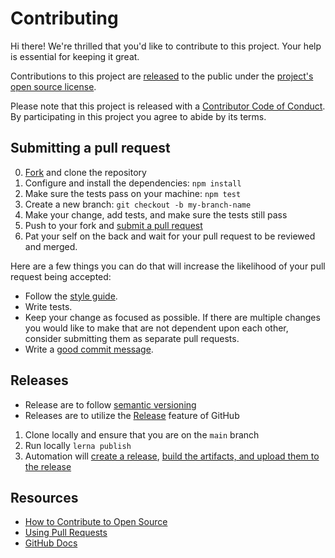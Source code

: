 # Contributing

[fork]: https://github.com/github/github-artifact-exporter/fork
[pr]: https://github.com/github/github-artifact-exporter/compare
[style]: https://styleguide.github.com/js/
[code-of-conduct]: CODE_OF_CONDUCT.md

Hi there! We're thrilled that you'd like to contribute to this project. Your help is essential for keeping it great.

Contributions to this project are [released](https://docs.github.com/en/github/site-policy/github-terms-of-service#6-contributions-under-repository-license) to the public under the [project's open source license](LICENSE).

Please note that this project is released with a [Contributor Code of Conduct][code-of-conduct]. By participating in this project you agree to abide by its terms.

## Submitting a pull request

0. [Fork][fork] and clone the repository
0. Configure and install the dependencies: `npm install`
0. Make sure the tests pass on your machine: `npm test`
0. Create a new branch: `git checkout -b my-branch-name`
0. Make your change, add tests, and make sure the tests still pass
0. Push to your fork and [submit a pull request][pr]
0. Pat your self on the back and wait for your pull request to be reviewed and merged.

Here are a few things you can do that will increase the likelihood of your pull request being accepted:

- Follow the [style guide][style].
- Write tests.
- Keep your change as focused as possible. If there are multiple changes you would like to make that are not dependent upon each other, consider submitting them as separate pull requests.
- Write a [good commit message](http://tbaggery.com/2008/04/19/a-note-about-git-commit-messages.html).

## Releases
- Release are to follow [semantic versioning](https://semver.org/)
- Releases are to utilize the [Release](https://github.com/github/github-artifact-exporter/releases) feature of GitHub

1. Clone locally and ensure that you are on the `main` branch
1. Run locally `lerna publish`
1. Automation will [create a release](https://github.com/github/github-artifact-exporter/blob/main/.github/workflows/release.yml), [build the artifacts, and upload them to the release](https://github.com/github/github-artifact-exporter/blob/main/.github/workflows/build.yml)

## Resources

- [How to Contribute to Open Source](https://opensource.guide/how-to-contribute/)
- [Using Pull Requests](https://docs.github.com/en/github/collaborating-with-issues-and-pull-requests/about-pull-requests)
- [GitHub Docs](https://docs.github.com)
